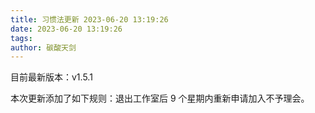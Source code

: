 ```yaml
---
title: 习惯法更新 2023-06-20 13:19:26
date: 2023-06-20 13:19:26
tags:
author: 碳酸天剑
---
```


目前最新版本：v1.5.1

本次更新添加了如下规则：退出工作室后 9 个星期内重新申请加入不予理会。
